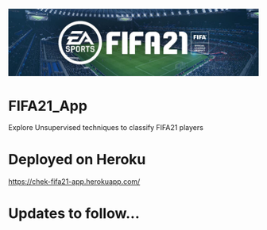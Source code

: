 <p align="center">
    <img src="./cover_pic.jpeg">
</p>

# FIFA21_App
Explore Unsupervised techniques to classify FIFA21 players

# Deployed on Heroku
https://chek-fifa21-app.herokuapp.com/

# Updates to follow...
